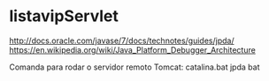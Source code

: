# listavipServlet

http://docs.oracle.com/javase/7/docs/technotes/guides/jpda/
https://en.wikipedia.org/wiki/Java_Platform_Debugger_Architecture

Comanda para rodar o servidor remoto Tomcat: 
catalina.bat jpda bat